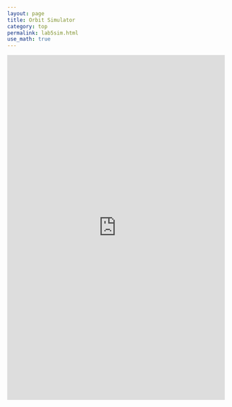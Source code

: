```yaml
---
layout: page
title: Orbit Simulator
category: top
permalink: lab5sim.html 
use_math: true
---
```


<iframe src="https://trinket.io/embed/glowscript/ecfe93d548" width="100%" height="800" frameborder="0" marginwidth="0" marginheight="0" allowfullscreen></iframe>
